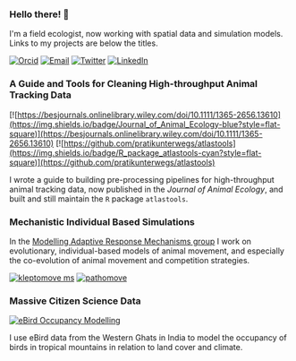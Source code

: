 ### Hello there! 👋

I'm a field ecologist, now working with spatial data and simulation models. Links to my projects are below the titles.

[![Orcid](https://img.shields.io/badge/Orcid-gray?style=flat-square&logo=ORCID)](https://orcid.org/0000-0001-5294-7819)
[![Email](https://img.shields.io/badge/Email-p.r.gupte@rug.nl-blue?style=flat-square)](mailto:p.r.gupte@rug.nl)
[![Twitter](https://img.shields.io/badge/Twitter-9cf?style=flat-square&logo=Twitter)](http://twitter.com/pratikunterwegs)
[![LinkedIn](https://img.shields.io/badge/LinkedIn-informational?style=flat-square&logo=LinkedIn)](https://www.linkedin.com/in/pratik-gupte-8660643b/)


### A Guide and Tools for Cleaning High-throughput Animal Tracking Data
<!-- badges: start -->
  [![https://besjournals.onlinelibrary.wiley.com/doi/10.1111/1365-2656.13610](https://img.shields.io/badge/Journal_of_Animal_Ecology-blue?style=flat-square)](https://besjournals.onlinelibrary.wiley.com/doi/10.1111/1365-2656.13610)
  [![https://github.com/pratikunterwegs/atlastools](https://img.shields.io/badge/R_package_atlastools-cyan?style=flat-square)](https://github.com/pratikunterwegs/atlastools)
<!-- badges: end -->

I wrote a guide to building pre-processing pipelines for high-throughput animal tracking data, now published in the _Journal of Animal Ecology_, and built and still maintain the `R` package `atlastools`.

### Mechanistic Individual Based Simulations

In the [Modelling Adaptive Response Mechanisms group](marmgroup.eu) I work on evolutionary, individual-based models of animal movement, and especially the co-evolution of animal movement and competition strategies.

[![kleptomove ms](https://img.shields.io/badge/Coevolution_Movement_Competition-blue?style=flat-square)](https://github.com/pratikunterwegs/kleptomove-ms)
[![pathomove](https://img.shields.io/badge/Evolution_Movement_Disease-pink?style=flat-square)](https://github.com/pratikunterwegs/pathomove)

### Massive Citizen Science Data

[![eBird Occupancy Modelling](https://img.shields.io/badge/Github-eBird_Occupancy_Modelling-blue?style=flat-square)](https://github.com/pratikunterwegs/hillybirds)

I use eBird data from the Western Ghats in India to model the occupancy of birds in tropical mountains in relation to land cover and climate.
